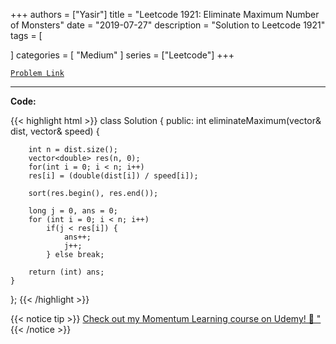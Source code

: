 
+++
authors = ["Yasir"]
title = "Leetcode 1921: Eliminate Maximum Number of Monsters"
date = "2019-07-27"
description = "Solution to Leetcode 1921"
tags = [
    
]
categories = [
    "Medium"
]
series = ["Leetcode"]
+++



[`Problem Link`](https://leetcode.com/problems/eliminate-maximum-number-of-monsters/description/)

---

**Code:**

{{< highlight html >}}
class Solution {
public:
    int eliminateMaximum(vector<int>& dist, vector<int>& speed) {

        int n = dist.size();
        vector<double> res(n, 0);
        for(int i = 0; i < n; i++)
        res[i] = (double(dist[i]) / speed[i]);

        sort(res.begin(), res.end());

        long j = 0, ans = 0;
        for (int i = 0; i < n; i++)
            if(j < res[i]) {
                ans++;
                j++;
            } else break;

        return (int) ans;
    }
};
{{< /highlight >}}


{{< notice tip >}}
[Check out my Momentum Learning course on Udemy! 🚀 "](https://www.udemy.com/course/blind-75-the-data-structures-and-algorithms-essentials/)
{{< /notice >}}

